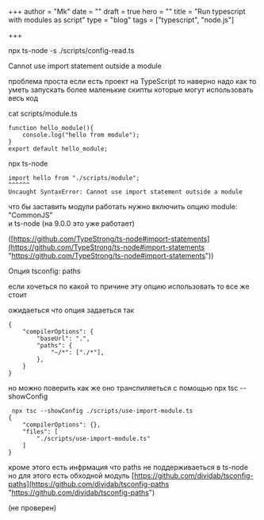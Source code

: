 +++
author = "Mk"
date = ""
draft = true
hero = ""
title = "Run typescript with modules as script"
type = "blog"
tags = ["typescript", "node.js"]

+++

npx ts-node -s ./scripts/config-read.ts

Cannot use import statement outside a module

проблема проста если есть проект на TypeScript то наверно надо как то уметь запускать более маленькие скипты которые могут использовать весь код

cat scripts/module.ts

    function hello_module(){
    	console.log("hello from module");
    }
    export default hello_module;

npx ts-node

    import hello from "./scripts/module";
    ^^^^^^
    Uncaught SyntaxError: Cannot use import statement outside a module

что бы заставить модули работать нужно включить опцию module: "CommonJS"  
и ts-node (на 9.0.0 это уже работает)

([https://github.com/TypeStrong/ts-node#import-statements](https://github.com/TypeStrong/ts-node#import-statements "https://github.com/TypeStrong/ts-node#import-statements"))

Опция tsconfig: paths

если хочеться по какой то причине эту опцию использовать то все же стоит

ожидаеться что опция задаеться так

    {
    	"compilerOptions": {
        	"baseUrl": ".",
            "paths": {
          		"~/*": ["./*"],
        	},
        }
    }

но можно поверить как же оно транспиляеться с помощью npx tsc --showConfig

     npx tsc --showConfig ./scripts/use-import-module.ts
    {
        "compilerOptions": {},
        "files": [
            "./scripts/use-import-module.ts"
        ]
    }

кроме этого есть инфрмация что paths не поддерживаеться в ts-node  
но для этого есть обходной модуль [https://github.com/dividab/tsconfig-paths](https://github.com/dividab/tsconfig-paths "https://github.com/dividab/tsconfig-paths")

(не проверен)
